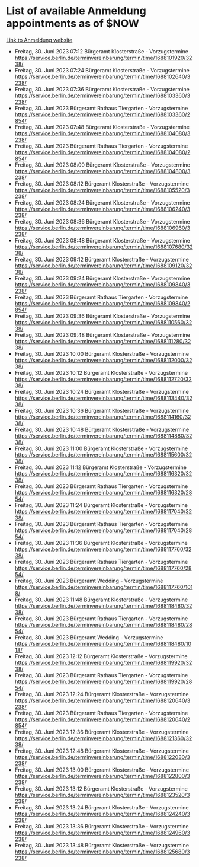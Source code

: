 # List of available Anmeldung appointments as of $NOW
[Link to Anmeldung website](https://service.berlin.de/terminvereinbarung/termin/tag.php?termin=1&anliegen[]=120686&dienstleisterlist=122210,122217,327316,122219,327312,122227,327314,122231,327346,122243,327348,122254,122252,329742,122260,329745,122262,329748,122271,327278,122273,327274,122277,327276,330436,122280,327294,122282,327290,122284,327292,122291,327270,122285,327266,122286,327264,122296,327268,150230,329760,122297,327286,122294,327284,122312,329763,122314,329775,122304,327330,122311,327334,122309,327332,317869,122281,327352,122279,329772,122283,122276,327324,122274,327326,122267,329766,122246,327318,122251,327320,122257,327322,122208,327298,122226,327300&herkunft=http%3A%2F%2Fservice.berlin.de%2Fdienstleistung%2F120686%2F)
- Freitag, 30. Juni 2023 07:12 Bürgeramt Klosterstraße - Vorzugstermine https://service.berlin.de/terminvereinbarung/termin/time/1688101920/3238/
- Freitag, 30. Juni 2023 07:24 Bürgeramt Klosterstraße - Vorzugstermine https://service.berlin.de/terminvereinbarung/termin/time/1688102640/3238/
- Freitag, 30. Juni 2023 07:36 Bürgeramt Klosterstraße - Vorzugstermine https://service.berlin.de/terminvereinbarung/termin/time/1688103360/3238/
- Freitag, 30. Juni 2023  Bürgeramt Rathaus Tiergarten - Vorzugstermine https://service.berlin.de/terminvereinbarung/termin/time/1688103360/2854/
- Freitag, 30. Juni 2023 07:48 Bürgeramt Klosterstraße - Vorzugstermine https://service.berlin.de/terminvereinbarung/termin/time/1688104080/3238/
- Freitag, 30. Juni 2023  Bürgeramt Rathaus Tiergarten - Vorzugstermine https://service.berlin.de/terminvereinbarung/termin/time/1688104080/2854/
- Freitag, 30. Juni 2023 08:00 Bürgeramt Klosterstraße - Vorzugstermine https://service.berlin.de/terminvereinbarung/termin/time/1688104800/3238/
- Freitag, 30. Juni 2023 08:12 Bürgeramt Klosterstraße - Vorzugstermine https://service.berlin.de/terminvereinbarung/termin/time/1688105520/3238/
- Freitag, 30. Juni 2023 08:24 Bürgeramt Klosterstraße - Vorzugstermine https://service.berlin.de/terminvereinbarung/termin/time/1688106240/3238/
- Freitag, 30. Juni 2023 08:36 Bürgeramt Klosterstraße - Vorzugstermine https://service.berlin.de/terminvereinbarung/termin/time/1688106960/3238/
- Freitag, 30. Juni 2023 08:48 Bürgeramt Klosterstraße - Vorzugstermine https://service.berlin.de/terminvereinbarung/termin/time/1688107680/3238/
- Freitag, 30. Juni 2023 09:12 Bürgeramt Klosterstraße - Vorzugstermine https://service.berlin.de/terminvereinbarung/termin/time/1688109120/3238/
- Freitag, 30. Juni 2023 09:24 Bürgeramt Klosterstraße - Vorzugstermine https://service.berlin.de/terminvereinbarung/termin/time/1688109840/3238/
- Freitag, 30. Juni 2023  Bürgeramt Rathaus Tiergarten - Vorzugstermine https://service.berlin.de/terminvereinbarung/termin/time/1688109840/2854/
- Freitag, 30. Juni 2023 09:36 Bürgeramt Klosterstraße - Vorzugstermine https://service.berlin.de/terminvereinbarung/termin/time/1688110560/3238/
- Freitag, 30. Juni 2023 09:48 Bürgeramt Klosterstraße - Vorzugstermine https://service.berlin.de/terminvereinbarung/termin/time/1688111280/3238/
- Freitag, 30. Juni 2023 10:00 Bürgeramt Klosterstraße - Vorzugstermine https://service.berlin.de/terminvereinbarung/termin/time/1688112000/3238/
- Freitag, 30. Juni 2023 10:12 Bürgeramt Klosterstraße - Vorzugstermine https://service.berlin.de/terminvereinbarung/termin/time/1688112720/3238/
- Freitag, 30. Juni 2023 10:24 Bürgeramt Klosterstraße - Vorzugstermine https://service.berlin.de/terminvereinbarung/termin/time/1688113440/3238/
- Freitag, 30. Juni 2023 10:36 Bürgeramt Klosterstraße - Vorzugstermine https://service.berlin.de/terminvereinbarung/termin/time/1688114160/3238/
- Freitag, 30. Juni 2023 10:48 Bürgeramt Klosterstraße - Vorzugstermine https://service.berlin.de/terminvereinbarung/termin/time/1688114880/3238/
- Freitag, 30. Juni 2023 11:00 Bürgeramt Klosterstraße - Vorzugstermine https://service.berlin.de/terminvereinbarung/termin/time/1688115600/3238/
- Freitag, 30. Juni 2023 11:12 Bürgeramt Klosterstraße - Vorzugstermine https://service.berlin.de/terminvereinbarung/termin/time/1688116320/3238/
- Freitag, 30. Juni 2023  Bürgeramt Rathaus Tiergarten - Vorzugstermine https://service.berlin.de/terminvereinbarung/termin/time/1688116320/2854/
- Freitag, 30. Juni 2023 11:24 Bürgeramt Klosterstraße - Vorzugstermine https://service.berlin.de/terminvereinbarung/termin/time/1688117040/3238/
- Freitag, 30. Juni 2023  Bürgeramt Rathaus Tiergarten - Vorzugstermine https://service.berlin.de/terminvereinbarung/termin/time/1688117040/2854/
- Freitag, 30. Juni 2023 11:36 Bürgeramt Klosterstraße - Vorzugstermine https://service.berlin.de/terminvereinbarung/termin/time/1688117760/3238/
- Freitag, 30. Juni 2023  Bürgeramt Rathaus Tiergarten - Vorzugstermine https://service.berlin.de/terminvereinbarung/termin/time/1688117760/2854/
- Freitag, 30. Juni 2023  Bürgeramt Wedding - Vorzugstermine https://service.berlin.de/terminvereinbarung/termin/time/1688117760/1018/
- Freitag, 30. Juni 2023 11:48 Bürgeramt Klosterstraße - Vorzugstermine https://service.berlin.de/terminvereinbarung/termin/time/1688118480/3238/
- Freitag, 30. Juni 2023  Bürgeramt Rathaus Tiergarten - Vorzugstermine https://service.berlin.de/terminvereinbarung/termin/time/1688118480/2854/
- Freitag, 30. Juni 2023  Bürgeramt Wedding - Vorzugstermine https://service.berlin.de/terminvereinbarung/termin/time/1688118480/1018/
- Freitag, 30. Juni 2023 12:12 Bürgeramt Klosterstraße - Vorzugstermine https://service.berlin.de/terminvereinbarung/termin/time/1688119920/3238/
- Freitag, 30. Juni 2023  Bürgeramt Rathaus Tiergarten - Vorzugstermine https://service.berlin.de/terminvereinbarung/termin/time/1688119920/2854/
- Freitag, 30. Juni 2023 12:24 Bürgeramt Klosterstraße - Vorzugstermine https://service.berlin.de/terminvereinbarung/termin/time/1688120640/3238/
- Freitag, 30. Juni 2023  Bürgeramt Rathaus Tiergarten - Vorzugstermine https://service.berlin.de/terminvereinbarung/termin/time/1688120640/2854/
- Freitag, 30. Juni 2023 12:36 Bürgeramt Klosterstraße - Vorzugstermine https://service.berlin.de/terminvereinbarung/termin/time/1688121360/3238/
- Freitag, 30. Juni 2023 12:48 Bürgeramt Klosterstraße - Vorzugstermine https://service.berlin.de/terminvereinbarung/termin/time/1688122080/3238/
- Freitag, 30. Juni 2023 13:00 Bürgeramt Klosterstraße - Vorzugstermine https://service.berlin.de/terminvereinbarung/termin/time/1688122800/3238/
- Freitag, 30. Juni 2023 13:12 Bürgeramt Klosterstraße - Vorzugstermine https://service.berlin.de/terminvereinbarung/termin/time/1688123520/3238/
- Freitag, 30. Juni 2023 13:24 Bürgeramt Klosterstraße - Vorzugstermine https://service.berlin.de/terminvereinbarung/termin/time/1688124240/3238/
- Freitag, 30. Juni 2023 13:36 Bürgeramt Klosterstraße - Vorzugstermine https://service.berlin.de/terminvereinbarung/termin/time/1688124960/3238/
- Freitag, 30. Juni 2023 13:48 Bürgeramt Klosterstraße - Vorzugstermine https://service.berlin.de/terminvereinbarung/termin/time/1688125680/3238/
